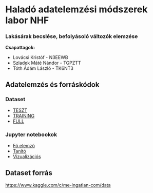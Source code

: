 # Haladó adatelemzési módszerek labor NHF
### Lakásárak becslése, befolyásoló változók elemzése

**Csapattagok:**

- Lovácsi Kristóf - N3EEWB
- Szladek Máté Nándor - TGPZTT
- Tóth Ádám László - TK6NT3

## Adatelemzés és forráskódok

### Dataset
- [TESZT](dataset/ingatlan.com_testing_final.csv)
- [TRAINING](dataset/ingatlan.com_training_final.csv)
- [FULL](dataset/ingatlan.com_full_final.csv)

### Jupyter notebookok
- [Fő elemző](main.ipynb)
- [Tanító](training.ipynb)
- [Vizualizációs](visualization.ipynb)

## Dataset forrás
https://www.kaggle.com/c/me-ingatlan-com/data